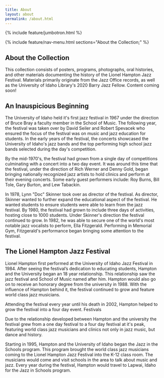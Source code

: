 ```yaml
---
title: About
layout: about
permalink: /about.html
---
```

{% include feature/jumbotron.html %} 

{% include feature/nav-menu.html sections="About the Collection;" %} 

## About the Collection

This collection consists of posters, programs, photographs, oral histories, and other materials documenting the history of the Lionel Hampton Jazz Festival. Materials primarily originate from the Jazz Office records, as well as the University of Idaho Library's 2020 Barry Jazz Fellow. 
Content coming soon!

## An Inauspicious Beginning

The University of Idaho held it's first jazz festival in 1967 under the direction of Bruce Bray a faculty member in the School of Music. The following year, the festival was taken over by David Seiler and Robert Spevacek who ensured the focus of the festival was on music and jazz education for students. In the early years of the festival, the concerts showcased the University of Idaho's jazz bands and the top performing high school jazz bands selected during the day's competition. 

By the mid-1970's, the festival had grown from a single day of competitions culminating with a concert into a two day event. It was around this time that the festival, under the direction of Rich Werner and Denny Gold, began bringing nationally recognized jazz artists to hold clinics and perform at their evening concerts. Some early guest performers include: Roy Burns, Bill Tole, Gary Burton, and Lew Tabackin. 

In 1978, Lynn "Doc" Skinner took over as director of the festival. As director, Skinner wanted to further expand the educational aspect of the festival. He wanted students to ensure students were able to learn from the jazz festival. By 1980, the festival had grown to include three days of activities, hosting close to 1000 students. Under Skinner's direction the festival continued to grow. In 1982, he was able to secure one of the world's most notable jazz vocalists to perform, Ella Fitzgerald. Performing in Memorial Gym, Fitzgerald's performance began bringing some attention to the festival.

## The Lionel Hampton Jazz Festival

Lionel Hampton first performed at the University of Idaho Jazz Festival in 1984. After seeing the festival’s dedication to educating students, Hampton and the University began an 18 year relationship. This relationship saw the jazz festival and School of Music named after him. Hampton would also go on to receive an honorary degree from the university in 1988. With the influence of Hampton behind it, the festival continued to grow and feature world class jazz musicians. 

Attending the festival every year until his death in 2002, Hampton helped to grow the festival into a four day event. Festivals 

Due to the relationship developed between Hampton and the university the festival grew from a one day festival to a four day festival at it's peak, featuring world class jazz musicians and clinics not only in jazz music, but dance and history. 



Starting in 1995, Hampton and the University of Idaho began the Jazz in the Schools program. This program brought the world class jazz musicians coming to the Lionel Hampton Jazz Festival into the K-12 class room. The musicians would come and visit schools in the area to talk about music and jazz. Every year during the festival, Hampton would travel to Lapwai, Idaho for the Jazz in Schools program. 








<div class="clearfix"></div>


